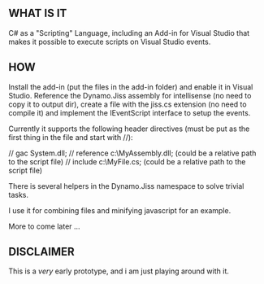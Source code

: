 
WHAT IS IT
----------
C# as a "Scripting" Language, including an Add-in for Visual Studio that makes it possible to execute scripts on Visual Studio events.



HOW
---------
Install the add-in (put the files in the add-in folder) and enable it in Visual Studio.
Reference the Dynamo.Jiss assembly for intellisense (no need to copy it to output dir), create a file with the jiss.cs extension (no need to compile it) and implement the IEventScript interface to setup the events.

Currently it supports the following header directives (must be put as the first thing in the file and start with //):

// gac System.dll;
// reference c:\MyAssembly.dll;		(could be a relative path to the script file)
// include c:\MyFile.cs;			(could be a relative path to the script file)

There is several helpers in the Dynamo.Jiss namespace to solve trivial tasks.

I use it for combining files and minifying javascript for an example.

More to come later ...



DISCLAIMER
-----------
This is a _very_ early prototype, and i am just playing around with it. 
